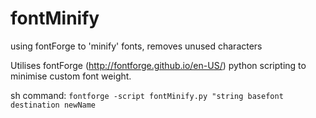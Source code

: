 # fontMinify
using fontForge to 'minify' fonts, removes unused characters

Utilises fontForge (http://fontforge.github.io/en-US/) python scripting to minimise custom font weight. 

sh command:
`fontforge -script fontMinify.py "string basefont destination newName`
